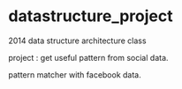 datastructure_project
=====================

2014 data structure architecture class

project : get useful pattern from social data.

pattern matcher with facebook data.
